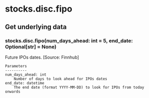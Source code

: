 # stocks.disc.fipo

## Get underlying data 
### stocks.disc.fipo(num_days_ahead: int = 5, end_date: Optional[str] = None)

Future IPOs dates. [Source: Finnhub]

    Parameters
    ----------
    num_days_ahead: int
        Number of days to look ahead for IPOs dates
    end_date: datetime
        The end date (format YYYY-MM-DD) to look for IPOs from today onwards
